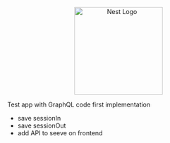 <p align="center">
  <a href="http://nestjs.com/" target="blank"><img src="https://nestjs.com/img/logo_text.svg" width="200" alt="Nest Logo" /></a>
</p>

Test app with GraphQL code first implementation

- save sessionIn
- save sessionOut
- add API to seeve on frontend
